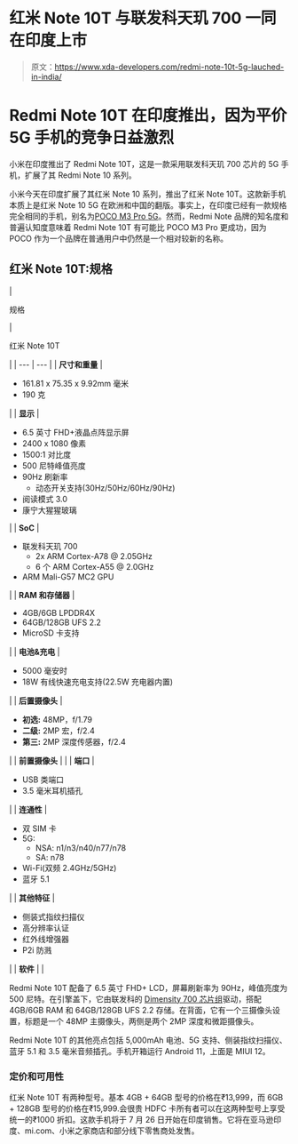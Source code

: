 # 红米 Note 10T 与联发科天玑 700 一同在印度上市

> 原文：<https://www.xda-developers.com/redmi-note-10t-5g-lauched-in-india/>

# Redmi Note 10T 在印度推出，因为平价 5G 手机的竞争日益激烈

小米在印度推出了 Redmi Note 10T，这是一款采用联发科天玑 700 芯片的 5G 手机，扩展了其 Redmi Note 10 系列。

小米今天在印度扩展了其红米 Note 10 系列，推出了红米 Note 10T。这款新手机本质上是红米 Note 10 5G 在欧洲和中国的翻版。事实上，在印度已经有一款规格完全相同的手机，别名为[POCO M3 Pro 5G](https://www.xda-developers.com/poco-m3-pro-5g-arrvies-in-india-with-a-mediatek-dimesnsity-700-chip/)。然而，Redmi Note 品牌的知名度和普遍认知度意味着 Redmi Note 10T 有可能比 POCO M3 Pro 更成功，因为 POCO 作为一个品牌在普通用户中仍然是一个相对较新的名称。

## 红米 Note 10T:规格

| 

规格

 | 

红米 Note 10T

 |
| --- | --- |
| **尺寸和重量** | 

*   161.81 x 75.35 x 9.92mm 毫米
*   190 克

 |
| **显示** | 

*   6.5 英寸 FHD+液晶点阵显示屏
*   2400 x 1080 像素
*   1500:1 对比度
*   500 尼特峰值亮度
*   90Hz 刷新率
    *   动态开关支持(30Hz/50Hz/60Hz/90Hz)
*   阅读模式 3.0
*   康宁大猩猩玻璃

 |
| **SoC** | 

*   联发科天玑 700
    *   2x ARM Cortex-A78 @ 2.05GHz
    *   6 个 ARM Cortex-A55 @ 2.0GHz
*   ARM Mali-G57 MC2 GPU

 |
| **RAM 和存储器** | 

*   4GB/6GB LPDDR4X
*   64GB/128GB UFS 2.2
*   MicroSD 卡支持

 |
| **电池&充电** | 

*   5000 毫安时
*   18W 有线快速充电支持(22.5W 充电器内置)

 |
| **后置摄像头** | 

*   **初选:** 48MP，f/1.79
*   **二级:** 2MP 宏，f/2.4
*   **第三:** 2MP 深度传感器，f/2.4

 |
| **前置摄像头** |  |
| **端口** | 

*   USB 类端口
*   3.5 毫米耳机插孔

 |
| **连通性** | 

*   双 SIM 卡
*   5G:
    *   NSA: n1/n3/n40/n77/n78
    *   SA: n78
*   Wi-Fi(双频 2.4GHz/5GHz)
*   蓝牙 5.1

 |
| **其他特征** | 

*   侧装式指纹扫描仪
*   高分辨率认证
*   红外线增强器
*   P2i 防溅

 |
| **软件** |  |

Redmi Note 10T 配备了 6.5 英寸 FHD+ LCD，屏幕刷新率为 90Hz，峰值亮度为 500 尼特。在引擎盖下，它由联发科的 [Dimensity 700 芯片组](https://www.xda-developers.com/mediatek-dimensity-700-5g-smartphones-mt8195-mt8192-chromebooks/)驱动，搭配 4GB/6GB RAM 和 64GB/128GB UFS 2.2 存储。在背面，它有一个三摄像头设置，标题是一个 48MP 主摄像头，两侧是两个 2MP 深度和微距摄像头。

Redmi Note 10T 的其他亮点包括 5,000mAh 电池、5G 支持、侧装指纹扫描仪、蓝牙 5.1 和 3.5 毫米音频插孔。手机开箱运行 Android 11，上面是 MIUI 12。

### 定价和可用性

红米 Note 10T 有两种型号。基本 4GB + 64GB 型号的价格在₹13,999，而 6GB + 128GB 型号的价格在₹15,999.会很贵 HDFC 卡所有者可以在这两种型号上享受统一的₹1000 折扣。这款手机将于 7 月 26 日开始在印度销售。它将在亚马逊印度、mi.com、小米之家商店和部分线下零售商处发售。